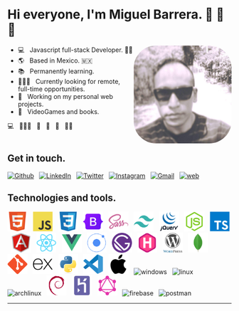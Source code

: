 
<!--
**mabvmex/mabvmex** is a ✨ _special_ ✨ repository because its `README.md` (this file) appears on your GitHub profile.

Here are some ideas to get you started:

- 🔭 I’m currently working on ...
- 🌱 I’m currently learning ...
- 👯 I’m looking to collaborate on ...
- 🤔 I’m looking for help with ...
- 💬 Ask me about ...
- 📫 How to reach me: ...
- 😄 Pronouns: ...
- ⚡ Fun fact: ...
-->

# Hi everyone, I'm Miguel Barrera. 👋 🤙 🖖 
<img width="220px" align="right" style="border-radius:50px !important" border-radius="50px" alt="developer" src = "./images/selfie-1.jpeg"/>

- 💻 &nbsp; Javascript full-stack Developer. 😵‍💫
- 🌎 &nbsp; Based in Mexico. 🇲🇽
- 📚 &nbsp; Permanently learning. 
- 🧑🏽‍💻 &nbsp; Currently looking for remote, full-time opportunities. 
- 🚀 &nbsp; Working on my personal web projects.
- 👾 &nbsp; VideoGames and books.

💻 &nbsp; 🧑🏽‍💻 &nbsp; 🌮 &nbsp; 🍕 &nbsp; 😬 &nbsp; 😵‍💫 &nbsp;
<br>
<br>

## Get in touch.
[![Github](https://img.shields.io/badge/-GitHub-black?style=for-the-badge&logo=github&logoColor=white)](https://github.com/mabvmex) &nbsp; [![LinkedIn](https://img.shields.io/badge/-LinkedIn-blue?style=for-the-badge&logo=linkedin&logoColor=white)](https://linkedin.com/in/mabvmex) &nbsp;  [![Twitter](https://img.shields.io/badge/-Twitter-blue?style=for-the-badge&logo=twitter&logoColor=white)](https://twitter.com/mabvmex) &nbsp; [![Instagram](https://img.shields.io/badge/-Instagram-c4405f?style=for-the-badge&logo=instagram&logoColor=white)](https://instagram.com/mabvmex) &nbsp; [![Gmail](https://img.shields.io/badge/-Gmail-c14436?style=for-the-badge&logo=gmail&logoColor=white)](mailto:mabvmex@gmail.com) &nbsp; [![web](https://img.shields.io/badge/-Web-7f29ce?style=for-the-badge&logo=microsoft-edge&logoColor=white)](https://mabvmex.com) <!-- logo=microstrategy-->


## Technologies and tools.
<p> 
<img width="45px" src="https://raw.githubusercontent.com/devicons/devicon/master/icons/html5/html5-original.svg" alt="javascript"/> &nbsp;
<img width="45px" src="https://raw.githubusercontent.com/devicons/devicon/master/icons/javascript/javascript-original.svg" alt="javascript"/> &nbsp;
<img width="45px" src="https://raw.githubusercontent.com/devicons/devicon/master/icons/css3/css3-original.svg" alt="css3"/> &nbsp;
<img width="45px" src="https://raw.githubusercontent.com/devicons/devicon/master/icons/bootstrap/bootstrap-original.svg" alt="bootstrap"/> &nbsp;
<img width="45px" src="https://raw.githubusercontent.com/devicons/devicon/master/icons/sass/sass-original.svg" alt="sass"/> &nbsp;
<img width="45px" src="https://raw.githubusercontent.com/devicons/devicon/master/icons/tailwindcss/tailwindcss-plain.svg" alt="tailwindcss"/> &nbsp;
<img width="45px" src="https://raw.githubusercontent.com/devicons/devicon/master/icons/jquery/jquery-original-wordmark.svg" alt="jquery"/> &nbsp;
<img width="45px" src="https://raw.githubusercontent.com/devicons/devicon/master/icons/nodejs/nodejs-original.svg" alt="nodejs"/> &nbsp;
<img width="45px" src="https://raw.githubusercontent.com/devicons/devicon/master/icons/typescript/typescript-original.svg" alt="typescript"/> &nbsp;
<img width="45px" src="https://raw.githubusercontent.com/devicons/devicon/master/icons/angularjs/angularjs-original.svg" alt="angularjs"/> &nbsp;
<img width="45px" src="https://raw.githubusercontent.com/devicons/devicon/master/icons/react/react-original.svg" alt="react"/> &nbsp;
<img width="45px" src="https://raw.githubusercontent.com/devicons/devicon/master/icons/vuejs/vuejs-original.svg" alt="vuejs"/> &nbsp;
<img width="45px" src="https://raw.githubusercontent.com/devicons/devicon/master/icons/ionic/ionic-original.svg" alt="ionic"/> &nbsp;
<img width="45px" src="https://raw.githubusercontent.com/devicons/devicon/master/icons/gatsby/gatsby-original.svg" alt="gatsby"/> &nbsp;
<img width="45px" src="https://raw.githubusercontent.com/devicons/devicon/master/icons/hugo/hugo-original.svg" alt="hugo"/> &nbsp;
<img width="45px" src="https://raw.githubusercontent.com/devicons/devicon/master/icons/wordpress/wordpress-original.svg" alt="wordpress"/> &nbsp;
<img width="45px" src="https://raw.githubusercontent.com/devicons/devicon/master/icons/mongodb/mongodb-original.svg"/> &nbsp;
<img width="45px" src="https://raw.githubusercontent.com/devicons/devicon/master/icons/git/git-original.svg" alt="git"/> &nbsp;
<img width="45px" src="https://raw.githubusercontent.com/devicons/devicon/master/icons/express/express-original.svg" alt="express"/> &nbsp;
<img width="45px" src="https://raw.githubusercontent.com/devicons/devicon/master/icons/python/python-original.svg" alt="python"/> &nbsp;
<img width="45px" src="https://raw.githubusercontent.com/devicons/devicon/master/icons/vscode/vscode-original.svg" alt="vscode"/> &nbsp;
<img width="45px" src="https://raw.githubusercontent.com/devicons/devicon/master/icons/apple/apple-original.svg" alt="apple"/> &nbsp;
<img width="45px" src="https://www.vectorlogo.zone/logos/microsoft/microsoft-icon.svg" alt="windows"/> &nbsp;
<img width="45px" src="https://www.vectorlogo.zone/logos/linux/linux-icon.svg" alt="linux"/> &nbsp;
<img width="45px" src="https://www.vectorlogo.zone/logos/archlinux/archlinux-icon.svg" alt="archlinux"/> &nbsp;
<img width="45px" src="https://raw.githubusercontent.com/devicons/devicon/master/icons/debian/debian-original.svg" alt="debian"/> &nbsp;
<img width="45px" src="https://raw.githubusercontent.com/devicons/devicon/master/icons/heroku/heroku-plain.svg" alt="heroku"/> &nbsp;
<img width="45px" src="https://raw.githubusercontent.com/devicons/devicon/master/icons/graphql/graphql-plain.svg" alt="graphql"/> &nbsp;
<img width="45px" src="https://www.vectorlogo.zone/logos/firebase/firebase-icon.svg" alt="firebase"/> &nbsp;
<img width="45px" src="https://www.vectorlogo.zone/logos/getpostman/getpostman-icon.svg" alt="postman"/> &nbsp;

</p>
<hr>



<!-- COMMENTS TO CONSIDER

<img width="50%" align="right" alt="developer" src = "https://www.simplilearn.com/ice9/free_resources_article_thumb/full_front_back.jpg"/>
<img width="50%" align="right" alt="developer" src = "./images/tux.jpeg"/>

Sources:
- DevIcons: https://github.com/devicons/devicon/tree/master/icons / https://devicon.dev/
- Vector Logos: https://www.vectorlogo.zone/logos
- Badges Generator: https://shields.io/
- GitHub Readme Stats: https://github.com/anuraghazra/github-readme-stats
 -->
